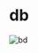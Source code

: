 # db
 
 ![bd](https://user-images.githubusercontent.com/111689936/201489314-0ca0eedc-7539-42f0-b1db-3dd2b46b30b4.PNG)
